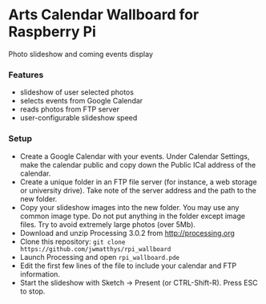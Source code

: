 # Arts Calendar Wallboard for Raspberry Pi

Photo slideshow and coming events display

### Features
* slideshow of user selected photos
* selects events from Google Calendar
* reads photos from FTP server
* user-configurable slideshow speed

### Setup
* Create a Google Calendar with your events. Under Calendar Settings, make the
calendar public and copy down the Public ICal address of the calendar.
* Create a unique folder in an FTP file server (for instance, a web storage or
university drive). Take note of the server address and the path to the new folder.
* Copy your slideshow images into the new folder. You may use any common image type. Do not put anything in the folder except image files. Try to avoid extremely large photos (over 5Mb).
* Download and unzip Processing 3.0.2 from http://processing.org
* Clone this repository: ```git clone https://github.com/jwmatthys/rpi_wallboard```
* Launch Processing and open ```rpi_wallboard.pde```
* Edit the first few lines of the file to include your calendar and FTP information.
* Start the slideshow with Sketch -> Present (or CTRL-Shift-R). Press ESC to stop.
